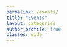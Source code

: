 ```yaml
---
permalink: /events/
title: "Events"
layout: categories
author_profile: true
classes: wide
---
```


<link rel="stylesheet" href="https://www.w3schools.com/w3css/4/w3.css">
